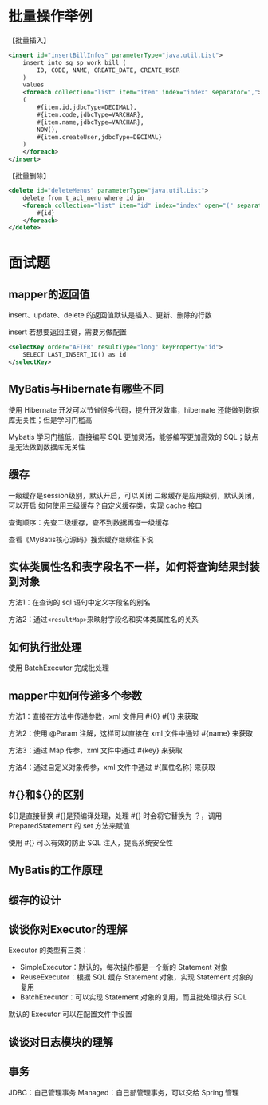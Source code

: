 # 批量操作举例

【批量插入】

```xml
<insert id="insertBillInfos" parameterType="java.util.List">
    insert into sg_sp_work_bill (
        ID, CODE, NAME, CREATE_DATE, CREATE_USER
    )
    values
    <foreach collection="list" item="item" index="index" separator=",">
    (
        #{item.id,jdbcType=DECIMAL},
        #{item.code,jdbcType=VARCHAR},
        #{item.name,jdbcType=VARCHAR},
        NOW(),
        #{item.createUser,jdbcType=DECIMAL}
    )
    </foreach>
</insert>
```

【批量删除】

```xml
<delete id="deleteMenus" parameterType="java.util.List">
    delete from t_acl_menu where id in
    <foreach collection="list" item="id" index="index" open="(" separator="," close=")">
        #{id}
    </foreach>
</delete>
```

# 面试题

## mapper的返回值

insert、update、delete 的返回值默认是插入、更新、删除的行数

insert 若想要返回主键，需要另做配置
```xml
<selectKey order="AFTER" resultType="long" keyProperty="id">
    SELECT LAST_INSERT_ID() as id
</selectKey>
```

## MyBatis与Hibernate有哪些不同

使用 Hibernate 开发可以节省很多代码，提升开发效率，hibernate 还能做到数据库无关性；但是学习门槛高

Mybatis 学习门槛低，直接编写 SQL 更加灵活，能够编写更加高效的 SQL；缺点是无法做到数据库无关性

## 缓存

一级缓存是session级别，默认开启，可以关闭
二级缓存是应用级别，默认关闭，可以开启
如何使用三级缓存？自定义缓存类，实现 cache 接口

查询顺序：先查二级缓存，查不到数据再查一级缓存

查看《MyBatis核心源码》搜索缓存继续往下说

## 实体类属性名和表字段名不一样，如何将查询结果封装到对象

方法1：在查询的 sql 语句中定义字段名的别名

方法2：通过`<resultMap>`来映射字段名和实体类属性名的关系

## 如何执行批处理

使用 BatchExecutor 完成批处理

## mapper中如何传递多个参数

方法1：直接在方法中传递参数，xml 文件用 #{0} #{1} 来获取

方法2：使用 @Param 注解，这样可以直接在 xml 文件中通过 #{name} 来获取

方法3：通过 Map 传参，xml 文件中通过 #{key} 来获取

方法4：通过自定义对象传参，xml 文件中通过 #{属性名称} 来获取

## #{}和${}的区别

${}是直接替换
#{}是预编译处理，处理 #{} 时会将它替换为 ？，调用 PreparedStatement 的 set 方法来赋值

使用 #{} 可以有效的防止 SQL 注入，提高系统安全性

## MyBatis的工作原理

## 缓存的设计

## 谈谈你对Executor的理解

Executor 的类型有三类：

- SimpleExecutor：默认的，每次操作都是一个新的 Statement 对象
- ReuseExecutor：根据 SQL 缓存 Statement 对象，实现 Statement 对象的复用
- BatchExecutor：可以实现 Statement 对象的复用，而且批处理执行 SQL

默认的 Executor 可以在配置文件中设置

## 谈谈对日志模块的理解

## 事务

JDBC：自己管理事务
Managed：自己部管理事务，可以交给 Spring 管理
